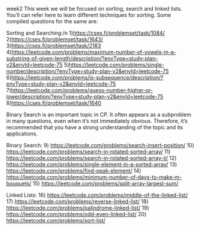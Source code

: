 week2 
This week we will be focused on sorting, search and linked lists. You’ll can refer here to learn different techniques for sorting. Some compiled questions for the same are:


Sorting and Searching:/n
1)https://cses.fi/problemset/task/1084/
2)https://cses.fi/problemset/task/1643/ 
3)https://cses.fi/problemset/task/2183
4)https://leetcode.com/problems/maximum-number-of-vowels-in-a-substring-of-given-length/description/?envType=study-plan-v2&envId=leetcode-75
5)https://leetcode.com/problems/single-number/description/?envType=study-plan-v2&envId=leetcode-75
6)https://leetcode.com/problems/is-subsequence/description/?envType=study-plan-v2&envId=leetcode-75
7)https://leetcode.com/problems/guess-number-higher-or-lower/description/?envType=study-plan-v2&envId=leetcode-75
8)https://cses.fi/problemset/task/1640

Binary Search is an important topic in CP. It often appears as a subproblem in many questions, even when it’s not immediately obvious. Therefore, it’s recommended that you have a strong understanding of the topic and its applications.

Binary Search:
9) https://leetcode.com/problems/search-insert-position/
10) https://leetcode.com/problems/search-in-rotated-sorted-array/
11) https://leetcode.com/problems/search-in-rotated-sorted-array-ii/
12) https://leetcode.com/problems/single-element-in-a-sorted-array/
13) https://leetcode.com/problems/find-peak-element/
14) https://leetcode.com/problems/minimum-number-of-days-to-make-m-bouquets/
15) https://leetcode.com/problems/split-array-largest-sum/

Linked Lists:
16) https://leetcode.com/problems/middle-of-the-linked-list/
17) https://leetcode.com/problems/reverse-linked-list/
18) https://leetcode.com/problems/palindrome-linked-list/
19) https://leetcode.com/problems/odd-even-linked-list/
20) https://leetcode.com/problems/sort-list/
